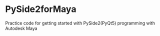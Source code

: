 # PySide2forMaya
Practice code for getting started with PySide2(PyQt5) programming with Autodesk Maya

